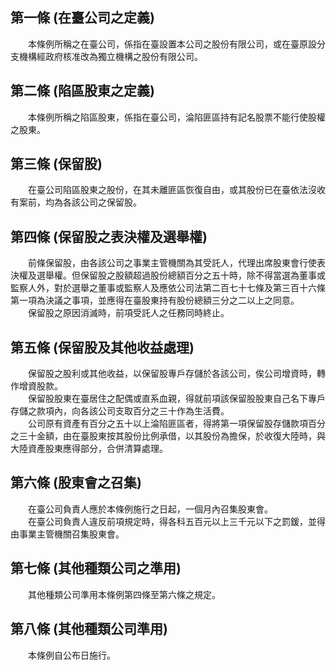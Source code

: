 第一條 (在臺公司之定義)
-----------------------
　　本條例所稱之在臺公司，係指在臺設置本公司之股份有限公司，或在臺原設分支機構經政府核准改為獨立機構之股份有限公司。  


第二條 (陷區股東之定義)
-----------------------
　　本條例所稱之陷區股東，係指在臺公司，淪陷匪區持有記名股票不能行使股權之股東。  


第三條 (保留股)
---------------
　　在臺公司陷區股東之股份，在其未離匪區恢復自由，或其股份已在臺依法沒收有案前，均為各該公司之保留股。  


第四條 (保留股之表決權及選舉權)
-------------------------------
　　前條保留股，由各該公司之事業主管機關為其受託人，代理出席股東會行使表決權及選舉權。但保留股之股額超過股份總額百分之五十時，除不得當選為董事或監察人外，對於選舉之董事或監察人及應依公司法第二百七十七條及第三百十六條第一項為決議之事項，並應得在臺股東持有股份總額三分之二以上之同意。  
　　保留股之原因消滅時，前項受託人之任務同時終止。  


第五條 (保留股及其他收益處理)
-----------------------------
　　保留股之股利或其他收益，以保留股專戶存儲於各該公司，俟公司增資時，轉作增資股款。  
　　保留股股東在臺居住之配偶或直系血親，得就前項該保留股股東自己名下專戶存儲之款項內，向各該公司支取百分之三十作為生活費。  
　　公司原有資產有百分之五十以上淪陷匪區者，得將第一項保留股存儲款項百分之三十金額，由在臺股東按其股份比例承借，以其股份為擔保，於收復大陸時，與大陸資產股東應得部分，合併清算處理。  


第六條 (股東會之召集)
---------------------
　　在臺公司負責人應於本條例施行之日起，一個月內召集股東會。  
　　在臺公司負責人違反前項規定時，得各科五百元以上三千元以下之罰鍰，並得由事業主管機關召集股東會。  


第七條 (其他種類公司之準用)
---------------------------
　　其他種類公司準用本條例第四條至第六條之規定。  


第八條 (其他種類公司準用)
-------------------------
　　本條例自公布日施行。